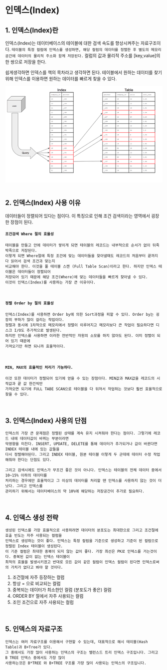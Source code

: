 # 인덱스(Index)

## 1. 인덱스(Index)란</br>
인덱스(Index)는 데이터베이스의 테이블에 대한 검색 속도를 향상시켜주는 자료구조이다.
`테이블의 특정 컬럼에 인덱스를 생성하면, 해당 컬럼의 데이터를 정렬한 후 별도의 메모리 공간에 데이터의 물리적 주소화 함께 저장된다.` 컬럼의 값과 물리적 주소를 [key,value]의 한 쌍으로 저장을 한다.

쉽게생각하면 인덱스를 책의 목차라고 생각하면 된다. 테이블에서 원하는 데이터를 찾기 위해 인덱스를 이용하면 원하는 데이터를 빠르게 찾을 수 있다.

<img src="https://github.com/dongy094/knowledge-for-developer/blob/main/DB/img/index_img.png?raw=true">

</br>
</br>

## 2. 인덱스(Index) 사용 이유</br>
데이터들이 정렬되어 있다는 점이다. 이 특징으로 인해 조건 검색이라는 영역에서 굉장한 장점이 된다.
</br>

#### `조건검색 Where 절의 효율성`
    테이블을 만들고 안에 데이터가 쌓이게 되면 테이블의 레코드는 내부적으로 순서가 없이 뒤죽박죽으로 저장된다.
    이렇게 되면 Where절에 특정 조건에 맞는 데이터들을 찾아낼때도 레코드의 처음부터 끝까지 다 읽어서 검색 조건과 맞는지
    비교해야 한다. 이것을 풀 테이블 스캔 (Full Table Scan)이라고 한다. 하지만 인덱스 테이블은 데이터들이 정렬되어
    저장되어 있기 때문에 해당 조건(Where)에 맞는 데이터들을 빠르게 찾아낼 수 있다.
    이것이 인덱스(Index)를 사용하는 가장 큰 이유이다.
</br>

#### `정렬 Order by 절의 효율성`
    인덱스(Index)를 사용하면 Order by에 의한 Sort과정을 피할 수 있다. Order by는 굉장히 부하가 많이 걸리는 작업이다.
    정렬과 동시에 1차적으로 메모리에서 정렬이 이루어지고 메모리보다 큰 작업이 필요하다면 디스크 I/O도 추가적으로 발생된다.
    하지만 인덱스를 사용하면 이러한 전반적인 자원의 소모를 하지 않아도 된다. 이미 정렬이 되어 있기 때문에
    가져오기만 하면 되니까 효율적이다.
</br>

#### `MIN, MAX의 효율적인 처리가 가능하다.`
    이것 또한 데이터가 정렬되어 있기에 얻을 수 있는 장점이다. MIN값과 MAX값을 레코드의 시작값과 끝 값 한건씩만
    가져오면 되기에 FULL TABE SCAN으로 테이블을 다 뒤져서 작업하는 것보다 훨씬 효율적으로 찾을 수 있다.
</br>

## 3. 인덱스(Index) 사용의 단점</br>
    인덱스의 가장 큰 문제점은 정렬된 상태를 계속 유지 시켜줘야 한다는 점이다. 그렇기에 레코드 내에 데이터값이 바뀌는 부분이라면
    악영향을 미친다. INSERT, UPDATE, DELETE를 통해 데이터가 추가되거나 값이 바뀐다면 INDEX 테이블 내에 있는 값들을
    다시 정렬해야된다. 그리고 INDEX 테이블, 원본 테이블 이렇게 두 군데에 데이터 수정 작업해줘야 한다는 단점도 있다.

    그리고 검색시에도 인덱스가 무조건 좋은 것이 아니다. 인덱스는 테이블의 전체 데이터 중에서 10~15% 이하의 데이터를
    처리하는 경우에만 효율적이고 그 이상의 데이터를 처리할 땐 인덱스를 사용하지 않는 것이 더 낫다. 그리고 인덱스를
    관리하기 위해서는 데이터베이스의 약 10%에 해당하는 저장공간이 추가로 필요하다.  
</br>

## 4. 인덱스 생성 전략</br>
    생성된 인덱스를 가장 효율적으로 사용하려면 데이터의 분포도는 최대한으로 그리고 조건절에 호출 빈도는 자주 사용되는 컬럼을
    인덱스로 생성하는 것이 좋다. 인덱스는 특정 컬럼을 기준으로 생성하고 기준이 된 컬럼으로 정렬된 Index 테이블이 생성된다.
    이 기준 컬럼은 최대한 중복이 되지 않는 값이 좋다. 가장 최선은 PK로 인덱스를 거는것이다. 중복된 값이 없는 인덱스 테이블이
    최적의 효율을 발생시키겠고 반대로 모든 값이 같은 컬럼이 인덱스 컬럼이 된다면 인덱스로써의 가치가 없다고 봐야 할 것이다.

1. 조건절에 자주 등장하는 컬럼
2. 항상 = 으로 비교되는 컬럼
3. 중복되는 데이터가 최소한인 컬럼 (분포도가 좋은) 컬럼
4. ORDER BY 절에서 자주 사용되는 컬럼
5. 조인 조건으로 자주 사용되는 컬럼

</br>

## 5. 인덱스의 자료구조</br>
    인덱스는 여러 자료구조를 이용해서 구현할 수 있는데, 대표적으로 해시 테이블(Hash Table)과 B+Tree가 있다.
    그 중에서도 가장 많이 사용하는 인덱스의 구조는 밸런스드 트리 인덱스 구조입니다. 그리고 B TREE 인덱스 중에서도 가장 많이
    사용하는것은 B*TREE 와 B+TREE 구조를 가장 많이 사용되는 인덱스의 구조입니다.
